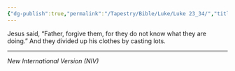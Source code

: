 ```yaml
---
{"dg-publish":true,"permalink":"/Tapestry/Bible/Luke/Luke 23_34/","title":"Luke 23:34","hide":true,"tags":["bible-verse","bible-verse"],"dgHomeLink":true,"dgShowLocalGraph":true,"dgEnableSearch":true}
---
```



Jesus said, “Father, forgive them, for they do not know what they are doing.” And they divided up his clothes by casting lots.

---
*New International Version (NIV)*